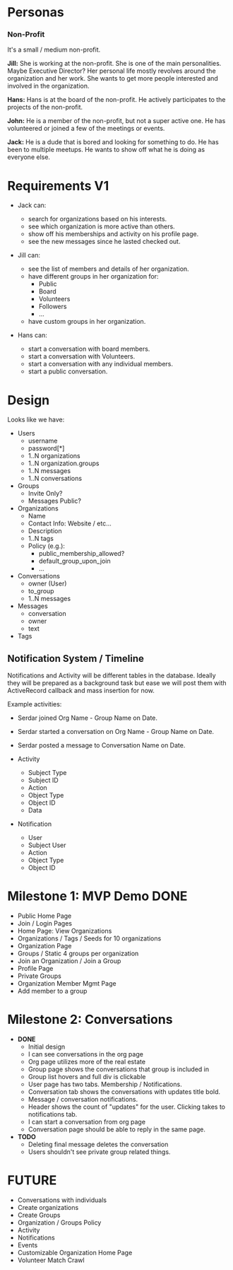 # Personas

### Non-Profit

It's a small / medium non-profit.

**Jill:**
She is working at the non-profit. She is one of the main personalities. Maybe Executive Director? Her personal life mostly revolves around the organization and her work. She wants to get more people interested and involved in the organization.

**Hans:**
Hans is at the board of the non-profit. He actively participates to the projects of the non-profit.

**John:**
He is a member of the non-profit, but not a super active one. He has volunteered or joined a few of the meetings or events.

**Jack:**
He is a dude that is bored and looking for something to do. He has been to multiple meetups. He wants to show off what he is doing as everyone else.

# Requirements V1

* Jack can:
  * search for organizations based on his interests.
  * see which organization is more active than others.
  * show off his memberships and activity on his profile page.
  * see the new messages since he lasted checked out.

* Jill can:
  * see the list of members and details of her organization.
  * have different groups in her organization for:
    * Public
    * Board
    * Volunteers
    * Followers
    * ...
  * have custom groups in her organization.

* Hans can:
  * start a conversation with board members.
  * start a conversation with Volunteers.
  * start a conversation with any individual members.
  * start a public conversation.

# Design

Looks like we have:

* Users
  * username
  * password[*]
  * 1..N organizations
  * 1..N organization.groups
  * 1..N messages
  * 1..N conversations
* Groups
  * Invite Only?
  * Messages Public?
* Organizations
  * Name
  * Contact Info: Website / etc...
  * Description
  * 1..N tags
  * Policy (e.g.):
    * public_membership_allowed?
    * default_group_upon_join
    * ...
* Conversations
  * owner (User)
  * to_group
  * 1..N messages
* Messages
  * conversation
  * owner
  * text
* Tags

## Notification System / Timeline

Notifications and Activity will be different tables in the database.
Ideally they will be prepared as a background task but ease we will post
  them with ActiveRecord callback and mass insertion for now.

Example activities:
* Serdar joined Org Name - Group Name on Date.
* Serdar started a conversation on Org Name - Group Name on Date.
* Serdar posted a message to Conversation Name on Date.

* Activity
  * Subject Type
  * Subject ID
  * Action
  * Object Type
  * Object ID
  * Data

* Notification
  * User
  * Subject User
  * Action
  * Object Type
  * Object ID

# Milestone 1: MVP Demo **DONE**
* Public Home Page
* Join / Login Pages
* Home Page: View Organizations
* Organizations / Tags / Seeds for 10 organizations
* Organization Page
* Groups / Static 4 groups per organization
* Join an Organization / Join a Group
* Profile Page
* Private Groups
* Organization Member Mgmt Page
* Add member to a group

# Milestone 2: Conversations

* **DONE**
  * Initial design
  * I can see conversations in the org page
  * Org page utilizes more of the real estate
  * Group page shows the conversations that group is included in
  * Group list hovers and full div is clickable
  * User page has two tabs. Membership / Notifications.
  * Conversation tab shows the conversations with updates title bold.
  * Message / conversation notifications.
  * Header shows the count of "updates" for the user. Clicking takes
    to notifications tab.
  * I can start a conversation from org page
  * Conversation page should be able to reply in the same page.
* **TODO**
  * Deleting final message deletes the conversation
  * Users shouldn't see private group related things.

# FUTURE

* Conversations with individuals
* Create organizations
* Create Groups
* Organization / Groups Policy
* Activity
* Notifications
* Events
* Customizable Organization Home Page
* Volunteer Match Crawl
